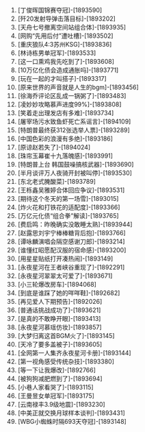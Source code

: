 
1. [丁俊晖国锦赛夺冠]-[1893590]
1. [歼20发射导弹击落目标]-[1893202]
1. [天舟七号撤离空间站组合体]-[1893935]
1. [网购“先用后付”遭吐槽]-[1893502]
1. [重庆狼队4:3苏州KSG]-[1893836]
1. [林诗栋男单冠军]-[1893533]
1. [这一口熏鸡我先吃到了]-[1893608]
1. [10万亿化债会造成通胀吗]-[1893771]
1. [玩在一起的才叫搭子]-[1893317]
1. [原来世界的声音就是人生的bgm]-[1893456]
1. [徐海乔评论区乱成一锅粥了]-[1893483]
1. [凌妙妙攻略慕声进度99%]-[1893808]
1. [笑着走出理发店有多难]-[1893734]
1. [屠宰场污水致鱼虾死亡系谣言]-[1894109]
1. [特朗普最终获312张选举人票]-[1893289]
1. [中国色彩的浪漫有多绝]-[1893186]
1. [原谅赵若失了]-[1894024]
1. [珠帘玉幕崔十九落魄感]-[1893991]
1. [特朗普上台 韩国鼓噪搞核武器]-[1893690]
1. [半月谈评万人夜骑开封被叫停]-[1893530]
1. [东北老式腌酸菜]-[1893789]
1. [王栎鑫吴雅婷合体回应争议]-[1893531]
1. [期待这个冬天的第一场雪]-[1893015]
1. [炸火花和打铁花的适配度]-[1893366]
1. [万亿元化债“组合拳”解读]-[1893765]
1. [费启鸣：昨晚确实没敢睡太熟]-[1893944]
1. [赵露思刘宇宁棒棒糖背后抱]-[1893766]
1. [谭咏麟演唱会隔空感谢刀郎]-[1893214]
1. [谁懂红昭愿配汉服的宿命感]-[1893200]
1. [用星星贴纸打开凑热闹]-[1893149]
1. [永夜星河在王者峡谷重现了]-[1892291]
1. [永夜星河翠翠太可爱了]-[1893671]
1. [小三轮爆改房车]-[1894068]
1. [到底是谁踩了她的咩咩鞋]-[1892682]
1. [再见爱人下期预告]-[1892026]
1. [普通话挑战成功了]-[1893621]
1. [是真的不敢睁开眼]-[1893413]
1. [永夜星河慕瑶仿妆]-[1893857]
1. [大梦归离这首BGM火了]-[1893145]
1. [天冷了要多盖被子]-[1893605]
1. [全网第一人集齐永夜星河卡册]-[1893144]
1. [第一视角感受传统杂技]-[1893380]
1. [等一下让我爆改]-[1892766]
1. [被狗狗减肥燃到了]-[1893694]
1. [小巷人家看哭了]-[1893115]
1. [王曼昱女单冠军]-[1893175]
1. [云南禄丰3.9级地震]-[1893230]
1. [中美正就交换月球样本谈判]-[1893431]
1. [WBG小蜘蛛时隔693天夺冠]-[1893148]